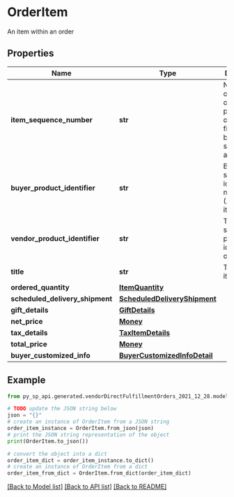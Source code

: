 # OrderItem

An item within an order

## Properties

Name | Type | Description | Notes
------------ | ------------- | ------------- | -------------
**item_sequence_number** | **str** | Numbering of the item on the purchase order. The first item will be 1, the second 2, and so on. | 
**buyer_product_identifier** | **str** | Buyer&#39;s standard identification number (ASIN) of an item. | [optional] 
**vendor_product_identifier** | **str** | The vendor selected product identification of the item. | [optional] 
**title** | **str** | Title for the item. | [optional] 
**ordered_quantity** | [**ItemQuantity**](ItemQuantity.md) |  | 
**scheduled_delivery_shipment** | [**ScheduledDeliveryShipment**](ScheduledDeliveryShipment.md) |  | [optional] 
**gift_details** | [**GiftDetails**](GiftDetails.md) |  | [optional] 
**net_price** | [**Money**](Money.md) |  | 
**tax_details** | [**TaxItemDetails**](TaxItemDetails.md) |  | [optional] 
**total_price** | [**Money**](Money.md) |  | [optional] 
**buyer_customized_info** | [**BuyerCustomizedInfoDetail**](BuyerCustomizedInfoDetail.md) |  | [optional] 

## Example

```python
from py_sp_api.generated.vendorDirectFulfillmentOrders_2021_12_28.models.order_item import OrderItem

# TODO update the JSON string below
json = "{}"
# create an instance of OrderItem from a JSON string
order_item_instance = OrderItem.from_json(json)
# print the JSON string representation of the object
print(OrderItem.to_json())

# convert the object into a dict
order_item_dict = order_item_instance.to_dict()
# create an instance of OrderItem from a dict
order_item_from_dict = OrderItem.from_dict(order_item_dict)
```
[[Back to Model list]](../README.md#documentation-for-models) [[Back to API list]](../README.md#documentation-for-api-endpoints) [[Back to README]](../README.md)


